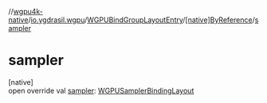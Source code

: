 //[wgpu4k-native](../../../../index.md)/[io.ygdrasil.wgpu](../../index.md)/[WGPUBindGroupLayoutEntry](../index.md)/[[native]ByReference](index.md)/[sampler](sampler.md)

# sampler

[native]\
open override val [sampler](sampler.md): [WGPUSamplerBindingLayout](../../-w-g-p-u-sampler-binding-layout/index.md)